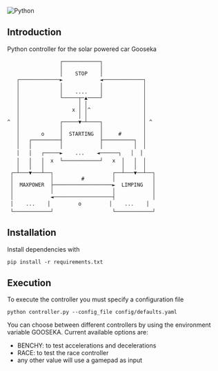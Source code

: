 ![Python](https://github.com/dchaves/gooseka-controller/workflows/Python/badge.svg)

## Introduction

Python controller for the solar powered car Gooseka

```
                 ┌────────────┐
                 │            │
                 │    STOP    │
   ┌─────────────►            ◄─────────────┐
   │             │            │             │
   │             │    ....    │             │
   │             └─────┬─▲────┘             │
   │                   │ │                  │
   │                 x │ │^                 │
   │                   │ │                  │
^  │             ┌─────▼─┴────┐             │ ^
   │             │            │             │
   │       o     │  STARTING  │     #       │
   │   ┌─────────┤            ├──────────┐  │
   │   │         │            │          │  │
   │   │   ┌─────►    ...    ◄──────┐   │  │
   │   │   │  x  └────────────┘   x  │   │  │
   │   │   │                         │   │  │
 ┌─┴───▼───┴──┐                   ┌──┴───▼──┴──┐
 │            │         #         │            │
 │  MAXPOWER  ├───────────────────►  LIMPING   │
 │            │                   │            │
 │            ◄───────────────────┤            │
 │    ...    │         o         │    ...    │
 └────────────┘                   └────────────┘
```

## Installation

Install dependencies with 

```
pip install -r requirements.txt
```


## Execution

To execute the controller you must specify a configuration file

```
python controller.py --config_file config/defaults.yaml
```

You can choose between different controllers by using the environment variable GOOSEKA. Current available options are:

* BENCHY: to test accelerations and decelerations
* RACE: to test the race controller
* any other value will use a gamepad as input
